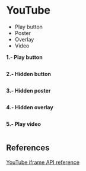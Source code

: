 # YouTube
- Play button
- Poster
- Overlay
- Video

**1.- Play button**
```
```

**2.- Hidden button**
```
```

**3.- Hidden poster**
```
```

**4.- Hidden overlay**
```
```

**5.- Play video**
```
```

## References
[YouTube iframe API reference](https://developers.google.com/youtube/iframe_api_reference)
